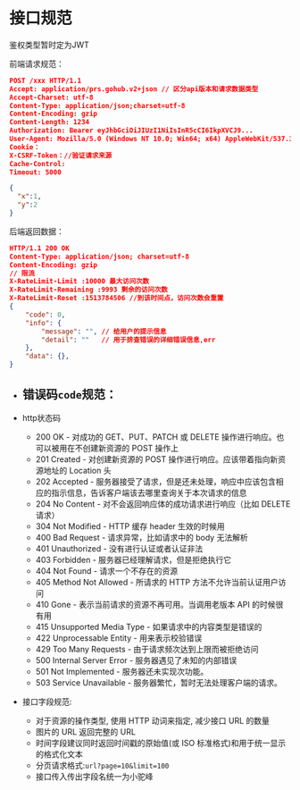 # 接口规范
鉴权类型暂时定为JWT

前端请求规范：
```JSON
POST /xxx HTTP/1.1
Accept: application/prs.gohub.v2+json // 区分api版本和请求数据类型
Accept-Charset: utf-8
Content-Type: application/json;charset=utf-8
Content-Encoding: gzip
Content-Length: 1234
Authorization: Bearer eyJhbGciOiJIUzI1NiIsInR5cCI6IkpXVCJ9...
User-Agent: Mozilla/5.0 (Windows NT 10.0; Win64; x64) AppleWebKit/537.36 (KHTML, like Gecko) Chrome/96.0.4664.110 Safari/537.36 // 标识客户端的软件类型、操作系统、版本号等信息，有助于服务器了解请求的来源
Cookie：
X-CSRF-Token：//验证请求来源
Cache-Control:
Timeout: 5000

{
  "x":1,
  "y":2
}  
```

后端返回数据：
```JSON
HTTP/1.1 200 OK
Content-Type: application/json; charset=utf-8
Content-Encoding: gzip
// 限流
X-RateLimit-Limit :10000 最大访问次数
X-RateLimit-Remaining :9993 剩余的访问次数
X-RateLimit-Reset :1513784506 //到该时间点，访问次数会重置
{
    "code": 0,
    "info": {
        "message": "", // 给用户的提示信息
        "detail": ""   // 用于排查错误的详细错误信息,err
    },
    "data": {},
}
```

- 错误码`code`规范：
    - 
- http状态码
    - 200 OK - 对成功的 GET、PUT、PATCH 或 DELETE 操作进行响应。也可以被用在不创建新资源的 POST 操作上
    - 201 Created - 对创建新资源的 POST 操作进行响应。应该带着指向新资源地址的 Location 头
    - 202 Accepted - 服务器接受了请求，但是还未处理，响应中应该包含相应的指示信息，告诉客户端该去哪里查询关于本次请求的信息
    - 204 No Content - 对不会返回响应体的成功请求进行响应（比如 DELETE 请求）
    - 304 Not Modified - HTTP 缓存 header 生效的时候用
    - 400 Bad Request - 请求异常，比如请求中的 body 无法解析
    - 401 Unauthorized - 没有进行认证或者认证非法
    - 403 Forbidden - 服务器已经理解请求，但是拒绝执行它
    - 404 Not Found - 请求一个不存在的资源
    - 405 Method Not Allowed - 所请求的 HTTP 方法不允许当前认证用户访问
    - 410 Gone - 表示当前请求的资源不再可用。当调用老版本 API 的时候很有用
    - 415 Unsupported Media Type - 如果请求中的内容类型是错误的
    - 422 Unprocessable Entity - 用来表示校验错误
    - 429 Too Many Requests - 由于请求频次达到上限而被拒绝访问
    - 500 Internal Server Error - 服务器遇见了未知的内部错误
    - 501 Not Implemented - 服务器还未实现次功能。
    - 503 Service Unavailable - 服务器繁忙，暂时无法处理客户端的请求。


- 接口字段规范:
    - 对于资源的操作类型, 使用 HTTP 动词来指定, 减少接口 URL 的数量
    - 图片的 URL 返回完整的 URL
    - 时间字段建议同时返回时间戳的原始值(或 ISO 标准格式)和用于统一显示的格式化文本
    - 分页请求格式:`url?page=10&limit=100`
    - 接口传入传出字段名统一为小驼峰


